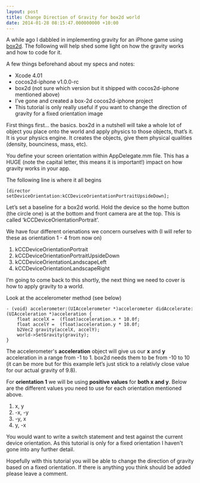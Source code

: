 ```yaml
---
layout: post
title: Change Direction of Gravity for box2d world
date: 2014-01-28 08:15:47.000000000 +10:00
---
```

A while ago I dabbled in implementing gravity for an iPhone game using [box2d](http://box2d.org/). The following will help shed some light on how the gravity works and how to code for it.

A few things beforehand about my specs and notes:

- Xcode 4.01
- cocos2d-iphone v1.0.0-rc
- box2d (not sure which version but it shipped with cocos2d-iphone mentioned above)
- I’ve gone and created a box-2d cocos2d-iphone project
- This tutorial is only really useful if you want to change the direction of gravity for a fixed orientation
image

First things first… the basics. box2d in a nutshell will take a whole lot of object you place onto the world and apply physics to those objects, that’s it. It is your physics engine. It creates the objects, give them physical qualities (density, bounciness, mass, etc).

You define your screen orientation within AppDelegate.mm file. This has a HUGE (note the capital letter, this means it is important!) impact on how gravity works in your app.

The following line is where it all begins

```
[director setDeviceOrientation:kCCDeviceOrientationPortraitUpsideDown];
```

Let’s set a baseline for a box2d world. Hold the device so the home button (the circle one) is at the bottom and front camera are at the top. This is called ‘kCCDeviceOrientationPortrait’.

We have four different orienations we concern ourselves with (I will refer to these as orientation 1 - 4 from now on)

1. kCCDeviceOrientationPortrait
2. kCCDeviceOrientationPortraitUpsideDown
3. kCCDeviceOrientationLandscapeLeft
4. kCCDeviceOrientationLandscapeRight

I’m going to come back to this shortly, the next thing we need to cover is how to apply gravity to a world.

Look at the accelerometer method (see below)

```
- (void) accelerometer:(UIAccelerometer *)accelerometer didAccelerate:(UIAcceleration *)acceleration {
	float accelX =  (float)acceleration.x * 10.0f;
	float accelY =  (float)acceleration.y * 10.0f;
	b2Vec2 gravity(accelX, accelY);
	world->SetGravity(gravity);
}
```

The accelerometer's **acceleration** object will give us our **x** and **y** acceleration in a range from -1 to 1. box2d needs them to be from -10 to 10 (it can be more but for this example let’s just stick to a relativly close value for our actual gravity of 9.8).

For **orientation 1** we will be using **positive values** for **both x and y**. Below are the different values you need to use for each orientation mentioned above.

1. x, y
2. -x, -y
3. -y, x
4. y, -x

You would want to write a switch statement and test against the current device orientation. As this tutorial is only for a fixed orientation I haven't gone into any further detail.

Hopefully with this tutorial you will be able to change the direction of gravity based on a fixed orientation. If there is anything you think should be added please leave a comment.
